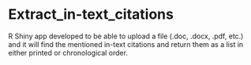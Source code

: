 # Extract_in-text_citations
R Shiny app developed to be able to upload a file (.doc, .docx, .pdf, etc.) and it will find the mentioned in-text citations and return them as a list in either printed or chronological order.
